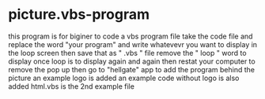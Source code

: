 # picture.vbs-program
this program is for biginer to code a vbs program file
take the code file and replace the word "your program" and write whatevevr you want to display in the loop screen
then save that as " .vbs " file
remove the " loop " word to display once
loop is to display again and again then restat your computer to remove the pop up
then go to "hellgate" app to add the program behind the picture
an example logo is added
an example code without logo is also added
html.vbs is the 2nd example file
